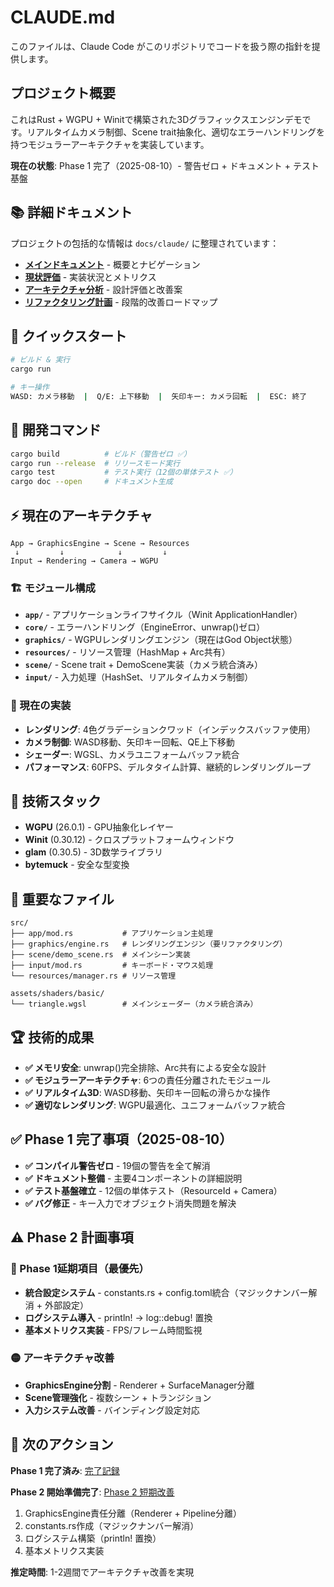 # CLAUDE.md

このファイルは、Claude Code がこのリポジトリでコードを扱う際の指針を提供します。

## プロジェクト概要

これはRust + WGPU + Winitで構築された3Dグラフィックスエンジンデモです。リアルタイムカメラ制御、Scene trait抽象化、適切なエラーハンドリングを持つモジュラーアーキテクチャを実装しています。

**現在の状態**: Phase 1 完了（2025-08-10）- 警告ゼロ + ドキュメント + テスト基盤

## 📚 詳細ドキュメント

プロジェクトの包括的な情報は `docs/claude/` に整理されています：

- **[メインドキュメント](./docs/claude/README.md)** - 概要とナビゲーション
- **[現状評価](./docs/claude/evaluation/current_state.md)** - 実装状況とメトリクス
- **[アーキテクチャ分析](./docs/claude/architecture/analysis.md)** - 設計評価と改善案
- **[リファクタリング計画](./docs/claude/refactoring/roadmap.md)** - 段階的改善ロードマップ

## 🚀 クイックスタート

```bash
# ビルド & 実行
cargo run

# キー操作
WASD: カメラ移動  |  Q/E: 上下移動  |  矢印キー: カメラ回転  |  ESC: 終了
```

## 🔧 開発コマンド

```bash
cargo build          # ビルド（警告ゼロ ✅）
cargo run --release  # リリースモード実行
cargo test           # テスト実行（12個の単体テスト ✅）
cargo doc --open     # ドキュメント生成
```

## ⚡ 現在のアーキテクチャ

```
App → GraphicsEngine → Scene → Resources
 ↓         ↓            ↓         ↓
Input → Rendering → Camera → WGPU
```

### 🏗️ モジュール構成

- **`app/`** - アプリケーションライフサイクル（Winit ApplicationHandler）
- **`core/`** - エラーハンドリング（EngineError、unwrap()ゼロ）
- **`graphics/`** - WGPUレンダリングエンジン（現在はGod Object状態）
- **`resources/`** - リソース管理（HashMap + Arc共有）
- **`scene/`** - Scene trait + DemoScene実装（カメラ統合済み）
- **`input/`** - 入力処理（HashSet、リアルタイムカメラ制御）

### 🎯 現在の実装

- **レンダリング**: 4色グラデーションクワッド（インデックスバッファ使用）
- **カメラ制御**: WASD移動、矢印キー回転、QE上下移動
- **シェーダー**: WGSL、カメラユニフォームバッファ統合
- **パフォーマンス**: 60FPS、デルタタイム計算、継続的レンダリングループ

## 🔧 技術スタック

- **WGPU** (26.0.1) - GPU抽象化レイヤー
- **Winit** (0.30.12) - クロスプラットフォームウィンドウ
- **glam** (0.30.5) - 3D数学ライブラリ  
- **bytemuck** - 安全な型変換

## 📁 重要なファイル

```
src/
├── app/mod.rs           # アプリケーション主処理
├── graphics/engine.rs   # レンダリングエンジン（要リファクタリング）
├── scene/demo_scene.rs  # メインシーン実装
├── input/mod.rs         # キーボード・マウス処理
└── resources/manager.rs # リソース管理

assets/shaders/basic/
└── triangle.wgsl        # メインシェーダー（カメラ統合済み）
```

## 🏆 技術的成果

- **✅ メモリ安全**: unwrap()完全排除、Arc共有による安全な設計
- **✅ モジュラーアーキテクチャ**: 6つの責任分離されたモジュール
- **✅ リアルタイム3D**: WASD移動、矢印キー回転の滑らかな操作
- **✅ 適切なレンダリング**: WGPU最適化、ユニフォームバッファ統合

## ✅ Phase 1 完了事項（2025-08-10）

- **✅ コンパイル警告ゼロ** - 19個の警告を全て解消
- **✅ ドキュメント整備** - 主要4コンポーネントの詳細説明
- **✅ テスト基盤確立** - 12個の単体テスト（ResourceId + Camera）
- **✅ バグ修正** - キー入力でオブジェクト消失問題を解決

## ⚠️ Phase 2 計画事項

### 🔴 Phase 1延期項目（最優先）
- **統合設定システム** - constants.rs + config.toml統合（マジックナンバー解消 + 外部設定）
- **ログシステム導入** - println! → log::debug! 置換
- **基本メトリクス実装** - FPS/フレーム時間監視

### 🟡 アーキテクチャ改善
- **GraphicsEngine分割** - Renderer + SurfaceManager分離
- **Scene管理強化** - 複数シーン + トランジション
- **入力システム改善** - バインディング設定対応

## 🎯 次のアクション

**Phase 1 完了済み**: [完了記録](./docs/claude/refactoring/phase_1_immediate.md)

**Phase 2 開始準備完了**: [Phase 2 短期改善](./docs/claude/refactoring/phase_2_short_term.md)

1. GraphicsEngine責任分離（Renderer + Pipeline分離）
2. constants.rs作成（マジックナンバー解消）
3. ログシステム構築（println! 置換）
4. 基本メトリクス実装

**推定時間**: 1-2週間でアーキテクチャ改善を実現